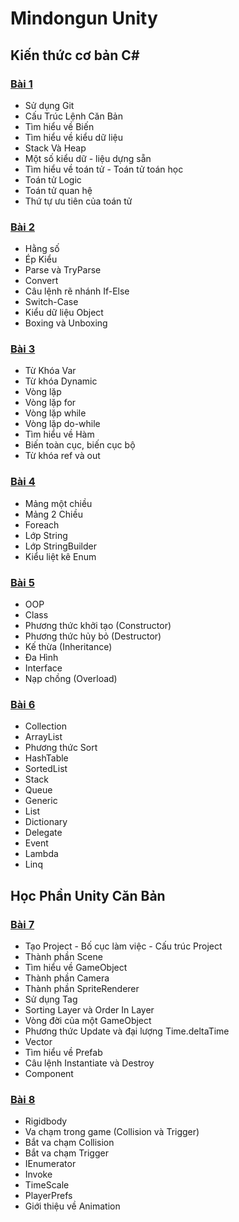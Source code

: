 # Mindongun Unity

## Kiến thức cơ bản C#
### [Bài 1](https://github.com/mindongun123/mindongun123.github.io/blob/main/Document/Ex1.html)
- Sử dụng Git
- Cấu Trúc Lệnh Căn Bản
- Tìm hiểu về Biến
- Tìm hiểu về kiểu dữ liệu
- Stack Và Heap
- Một số kiểu dữ - liệu dựng sẵn
- Tìm hiểu về toán tử - Toán tử toán học
- Toán tử Logic
- Toán tử quan hệ
- Thứ tự ưu tiên của toán tử

### [Bài 2](https://github.com/mindongun123/mindongun123.github.io/blob/main/Document/Ex2.html)
- Hằng số
- Ép Kiểu
- Parse và TryParse
- Convert
- Câu lệnh rẽ nhánh If-Else
- Switch-Case
- Kiểu dữ liệu Object
- Boxing và Unboxing

### [Bài 3](https://github.com/mindongun123/mindongun123.github.io/blob/main/Document/Ex3.html)
- Từ Khóa Var
- Từ khóa Dynamic
- Vòng lặp
- Vòng lặp for
- Vòng lặp while
- Vòng lặp do-while
- Tìm hiểu về Hàm
- Biến toàn cục, biến cục bộ
- Từ khóa ref và out

### [Bài 4](https://github.com/mindongun123/mindongun123.github.io/blob/main/Document/Ex4.html)
- Mảng một chiều
- Mảng 2 Chiều
- Foreach
- Lớp String
- Lớp StringBuilder
- Kiểu liệt kê Enum

### [Bài 5](https://github.com/mindongun123/mindongun123.github.io/blob/main/Document/Ex5.html)
- OOP
- Class
- Phương thức khởi tạo (Constructor)
- Phương thức hủy bỏ (Destructor)
- Kế thừa (Inheritance)
- Đa Hình
- Interface
- Nạp chồng (Overload)

### [Bài 6](https://github.com/mindongun123/mindongun123.github.io/blob/main/Document/Ex6.html)
- Collection
- ArrayList
- Phương thức Sort
- HashTable
- SortedList
- Stack
- Queue
- Generic
- List
- Dictionary
- Delegate
- Event
- Lambda
- Linq


## Học Phần Unity Căn Bản

### [Bài 7](https://mindongun123.github.io/Document/Bai7.html)
- Tạo Project - Bố cục làm việc - Cấu trúc Project
- Thành phần Scene
- Tìm hiểu về GameObject
- Thành phần Camera
- Thành phần SpriteRenderer
- Sử dụng Tag
- Sorting Layer và Order In Layer
- Vòng đời của một GameObject
- Phương thức Update và đại lượng Time.deltaTime
- Vector
- Tìm hiểu về Prefab
- Câu lệnh Instantiate và Destroy
- Component

### [Bài 8](https://mindongun123.github.io/Document/Bai8.html)
- Rigidbody
- Va chạm trong game (Collision và Trigger)
- Bắt va chạm Collision
- Bắt va chạm Trigger
- IEnumerator
- Invoke
- TimeScale
- PlayerPrefs
- Giới thiệu về Animation
